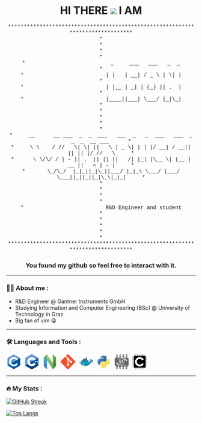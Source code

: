 <div align="center">
<h1>
HI THERE 
<img src="https://media.giphy.com/media/hvRJCLFzcasrR4ia7z/giphy.gif" width="25px">
 I AM
</h1>
<pre style="font-family: 'Courier New', monospace; white-space: pre-wrap; word-wrap: break-word;">
*******************************************************************************
*                                                                             *
*                                                                             *
*                           _     ___   ___   _  _                            *
*                          | |   | __| / _ \ | \| |                           *
*                          | |__ | _| | (_) || .  |                           *
*                          |____||___| \___/ |_|\_|                           *
*                                                                             *
*                                                                             *
*     __      __ ___  _  _  ___   ___  _   _  ___   ___  _  _  _  __ ___      *
*     \ \    / //   \| \| ||   \ | _ \| | | |/ __| / __|| || || |/ //   \     *
*      \ \/\/ / | - || .  || |) ||   /| |_| |\__ \| (__ | __ ||   < | - |     *
*       \_/\_/  |_|_||_|\_||___/ |_|_\ \___/ |___/ \___||_||_||_|\_\|_|_|     *
*                                                                             *
*                                                                             *
*                          R&D Engineer and student                           *
*                                                                             *
*                                                                             *
*******************************************************************************
</pre>
<!---<img src="Banner.png" width="800" height="380" alt="Banner.png">--->
<h3>You found my github so feel free to interact with it.</h3>
</div>

---

### :technologist: About me :
- R&D Engineer @ Gantner Instruments GmbH
- Studying Information and Computer Engineering (BSc) @ University of Technology in Graz 
- Big fan of vim :stuck_out_tongue_winking_eye:

---

### :hammer_and_wrench: Languages and Tools :
<div>
  <img src="Assets/c-original.svg" title="C" alt="C" width="40" height="40"/>&nbsp;
  <img src="Assets/cplusplus-original.svg" title="Cpp" alt="Cpp" width="40" height="40"/>&nbsp;
  <img src="Assets/neovim-original.svg" title="neovim" alt="neovim" width="40" height="40"/>&nbsp;
  <img src="Assets/git-original.svg" title="git" alt="git" width="40" height="40"/>&nbsp;
  <img src="Assets/docker-original.svg" title="git" alt="git" width="40" height="40"/>&nbsp;
  <img src="Assets/python-original.svg" title="git" alt="git" width="40" height="40"/>&nbsp;
  <img src="Assets/systemverilog_icon.svg" title="git" alt="git" width="40" height="40"/>&nbsp;
  <img src="Assets/embeddedc-original.svg" title="git" alt="git" width="40" height="40"/>&nbsp;
</div>

---

### :fire: My Stats :

[![GitHub Streak](https://github-readme-streak-stats.herokuapp.com?user=LeonWandruschka&theme=github-dark-blue&hide_border=true&mode=weekly)](https://git.io/streak-stats)

[![Top Langs](https://github-readme-stats.vercel.app/api/top-langs/?username=LeonWandruschka&layout=compact&theme=github_dark&hide_border=true)](https://github.com/anuraghazra/github-readme-stats)

